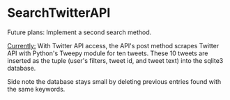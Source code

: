 # SearchTwitterAPI

Future plans:
  Implement a second search method.

 [Currently:](https://imgur.com/a/invOBNb)
  With Twitter API access, the API's post method scrapes Twitter API with Python's Tweepy module for ten tweets. These 10 tweets are inserted as the tuple (user's filters, tweet id, and tweet text) into the sqlite3 database.
  
  
  Side note the database stays small by deleting previous entries found with the same keywords.
  
  

